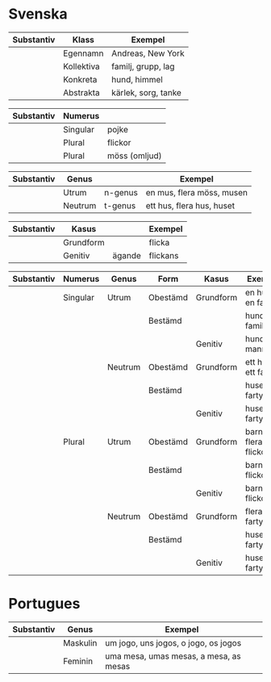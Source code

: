 # Svenska

|  Substantiv  | Klass      | Exempel             |
| ------------ | ---------- | ------------------- |
|              | Egennamn   | Andreas, New York   |
|              | Kollektiva | familj, grupp, lag  |
|              | Konkreta   | hund, himmel        |
|              | Abstrakta  | kärlek, sorg, tanke |

|  Substantiv  | Numerus    |               | 
| ------------ | ---------- | ------------- |
|              | Singular   | pojke         |
|              | Plural     | flickor       |
|              | Plural     | möss (omljud) |

|  Substantiv  | Genus      |         | Exempel                   |
| ------------ | ---------- | ------- | ------------------------- |
|              | Utrum      | n-genus | en mus, flera möss, musen |
|              | Neutrum    | t-genus | ett hus, flera hus, huset |


|  Substantiv  | Kasus      |         | Exempel  |
| ------------ | ---------- | ------- | ---------|
|              | Grundform  |         | flicka   |
|              | Genitiv    | ägande  | flickans |


|  Substantiv  | Numerus   | Genus     | Form          | Kasus      | Exempel             |
| ------------ | --------- | --------- | ------------- | ---------- | ------------------- |
|              |  Singular | Utrum     | Obestämd      | Grundform  | en hund, en familj  |
|              |           |           | Bestämd       |            | hunden, familjen    |
|              |           |           |               | Genitiv    | hundens, mannens    |
|              |           | Neutrum   | Obestämd      | Grundform  | ett hus, ett fartyg |
|              |           |           | Bestämd       |            | huset, fartyget     |
|              |           |           |               | Genitiv    | husets, fartygets   |
|              |  Plural   | Utrum     | Obestämd      | Grundform  | barn, flera flickor |
|              |           |           | Bestämd       |            | barnen, flickorna   |
|              |           |           |               | Genitiv    | barnens, flickornas |
|              |           | Neutrum   | Obestämd      | Grundform  | flera hus, fartyg   |
|              |           |           | Bestämd       |            | husen, fartygen     |
|              |           |           |               | Genitiv    | husens, fartygens   |

# Portugues

|  Substantiv  | Genus      | Exempel                                |
| ------------ | ---------- | -------------------------------------- |
|              | Maskulin   | um jogo, uns jogos, o jogo, os jogos   |
|              | Feminin    | uma mesa, umas mesas, a mesa, as mesas |
